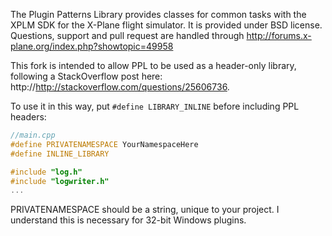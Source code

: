 The Plugin Patterns Library provides classes for common tasks with the XPLM SDK for the X-Plane flight simulator. It is provided under BSD license. Questions, support and pull request are handled through http://forums.x-plane.org/index.php?showtopic=49958 

This fork is intended to allow PPL to be used as a header-only library, following a
StackOverflow post here: http://http://stackoverflow.com/questions/25606736.

To use it in this way, put `#define LIBRARY_INLINE` before including PPL headers:

```c++
//main.cpp
#define PRIVATENAMESPACE YourNamespaceHere
#define INLINE_LIBRARY

#include "log.h"
#include "logwriter.h"
...
```

PRIVATENAMESPACE should be a string, unique to your project. I understand this is necessary for 32-bit Windows plugins.